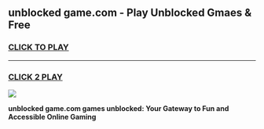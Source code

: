 
## unblocked game.com - Play Unblocked Gmaes & Free
<h3>
<a href="https://news.freeplayer.one?title=unblocked_game.com&ref=23F">CLICK TO PLAY</a></h3>
<hr>

<h3>
<a href="https://news.freeplayer.one?title=unblocked_game.com&ref=23F">CLICK 2 PLAY</a>
  
</h3>

<a href="https://news.freeplayer.one?title=unblocked_game.com&ref=23F/"><img src="https://clearcache.store/games.png"></a>


**unblocked game.com games unblocked: Your Gateway to Fun and Accessible Online Gaming**
